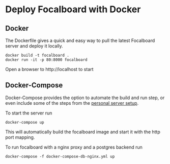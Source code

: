 # Deploy Focalboard with Docker

## Docker

The Dockerfile gives a quick and easy way to pull the latest Focalboard server and deploy it locally.

```
docker build -t focalboard .
docker run -it -p 80:8000 focalboard
```

Open a browser to http://localhost to start

## Docker-Compose

Docker-Compose provides the option to automate the build and run step, or even include some of the steps from the [personal server setup](https://www.focalboard.com/download/personal-edition/ubuntu/).

To start the server run

```
docker-compose up
``` 

This will automatically build the focalboard image and start it with the http port mapping.

To run focalboard with a nginx proxy and a postgres backend run

```
docker-compose -f docker-compose-db-nginx.yml up
``` 
